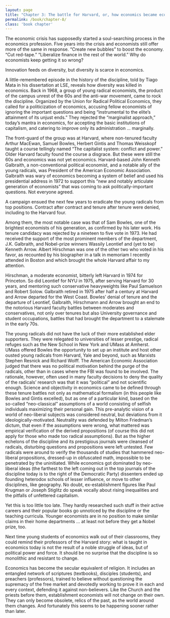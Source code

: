 ```yaml
---
layout: page
title: "Chapter 3: The battle for Harvard, or, how economics became economics"
permalink: /book/chapter-8/
class: 'book chapter'
---
```


The economic crisis has supposedly started a soul-searching process in the economics profession. Five years into the crisis and economists still offer more of the same in response. “Create new bubbles” to boost the economy. “Cut red-tape.” “Liberalize finance in the rest of the world.” Why do economists keep getting it so wrong?

Innovation feeds on diversity, but diversity is scarce in economics.

A little-remembered episode in the history of the discipline, told by Tiago Mata in his dissertation at LSE, reveals how diversity was killed in economics. Back in 1968, a group of young radical economists, the product of the campus unrest of the 60s and the anti-war movement, came to rock the discipline. Organized by the Union for Radical Political Economics, they called for a politicization of economics, accusing fellow economists of ignoring the important questions and being “instrumental to the elite’s attainment of its unjust ends.” They rejected the “marginalist approach,” today’s mantra in economics, for accepting the basic institutions of capitalism, and catering to improve only its administration … marginally.

The front-guard of the group was at Harvard, where non-tenured faculty Arthur MacEwan, Samuel Bowles, Herbert Gintis and Thomas Weisskopf taught a course tellingly named “The capitalist system: conflict and power.” Older Harvard faculty found the course a disgrace. But these were still the 60s and economics was not yet economics. Harvard-based John Kenneth Galbraith, a non-conventional political economist, and a notable ally of the young radicals, was President of the American Economic Association. Galbraith was wary of economics becoming a system of belief and used his presidential address in 1972 to support this “new and notably articulate generation of economists” that was coming to ask politically-important questions. Not everyone agreed.

A campaign ensued the next few years to eradicate the young radicals from top positions. Contract after contract and tenure after tenure were denied, including to the Harvard four.

Among them, the most notable case was that of Sam Bowles, one of the brightest economists of his generation, as confirmed by his later work. His tenure candidacy was rejected by a nineteen to five vote in 1973. He had received the support of the most prominent members of the department, J.K. Galbraith, and Nobel-prize winners Wassily Leontief and (yet to be) Kenneth Arrow. Albert Hirschman was one of the other two who voted in his favor, as recounted by his biographer in a talk in memoriam I recently attended in Boston and which brought the whole Harvard affair to my attention.

Hirschman, a moderate economist, bitterly left Harvard in 1974 for Princeton. So did Leontief for NYU in 1975, after serving Harvard for 30 years, and mentoring such conservative heavyweights like Paul Samuelson and Robert Solow. Galbraith retired in 1975 after half a century at Harvard and Arrow departed for the West Coast. Bowles’ denial of tenure and the departure of Leontief, Galbraith, Hirschmann and Arrow brought an end to the notorious Harvard faculty battles between moderates and conservatives, not only over tenures but also University governance and student occupations, battles that had brought the department to a stalemate in the early 70s.

The young radicals did not have the luck of their more established elder supporters. They were relegated to universities of lesser prestige, radical refuges such as the New School in New York and UMass at Amherst. UMass offered Bowles the opportunity to set up an institute and host other ousted young radicals from Harvard, Yale and beyond, such as Marxists Stephen Resnick and Richard Wolff.
The American Economic Association judged that there was no political motivation behind the purge of the radicals, other than in cases where the FBI was found to be involved. The rationale, however, often used in many faculty decisions to deny the quality of the radicals’ research was that it was “political” and not scientific enough. Science and objectivity in economics came to be defined through these tenure battles not only as mathematical formalism (in this people like Bowles and Gintis excelled), but as one of a particular kind, based on the so-called “neo-classical” assumptions of a world consisting of selfish individuals maximizing their personal gain. This pre-analytic vision of a world of neo-liberal subjects was considered neutral, but deviations from it ideologically-motivated.
Neutrality was defended by Milton Friedman’s dictum, that even if the assumptions were wrong, what mattered was empirical verification of the derived propositions (of course this did not apply for those who made too radical assumptions). But as the higher echelons of the discipline and its prestigious journals were cleansed of radicals, disturbing questions and propositions were left untested. Few radicals were around to verify the thousands of studies that hammered neo-liberal propositions, dressed-up in obfuscated math, impossible to be penetrated by the uninitiated. While economics got dominated by neo-liberal ideas (the farthest to the left coming out in the top journals of the discipline today is to the right of the Democratic Party) dissenters ended up founding heterodox schools of lesser influence, or move to other disciplines, like geography. No doubt, ex-establishment figures like Paul Krugman or Joseph Stiglitz do speak vocally about rising inequalities and the pitfalls of unfettered capitalism.

Yet this is too little too late. They hardly researched such stuff in their active careers and their popular books go unnoticed by the discipline or the teaching curricula. Younger economists are in no position to make similar claims in their home departments …
at least not before they get a Nobel prize, too.

Next time young students of economics walk out of their classrooms, they could remind their professors of the Harvard story: what is taught in economics today is not the result of a noble struggle of ideas, but of political power and force. It should be no surprise that the discipline is so monolithic and resistant to change.

Economics has become the secular equivalent of religion. It includes an entangled network of scriptures (textbooks), disciples (students), and preachers (professors), trained to believe without questioning the supremacy of the free market and devotedly working to prove it in each and every context, defending it against non-believers. Like the Church and the priests before them, establishment economists will not change on their own. They can only become obsolete, relics of the past, as the world around them changes. And fortunately this seems to be happening sooner rather than later.
